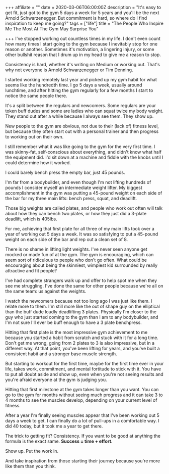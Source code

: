 +++
affiliate = ""
date = 2020-03-06T06:00:00Z
description = "It's easy to get fit, just got to the gym 5 days a week for 5 years and you'll be the next Arnold Schwarzenegger. But commitment is hard, so where do I find inspiration to keep me going?"
tags = ["life"]
title = "The People Who Inspire Me The Most At The Gym May Surprise You"

+++
I've stopped working out countless times in my life. I don't even count how many times I start going to the gym because I inevitably stop for one reason or another. Sometimes it's motivation, a lingering injury, or some other bullshit reason that I drum up in my head to give me a reason to stop.

Consistency is hard, whether it's writing on Medium or working out. That's why not everyone is Arnold Schwarzenegger or Tim Denning.

I started working remotely last year and picked up my gym habit for what seems like the hundredth time. I go 5 days a week, usually around lunchtime, and after hitting the gym regularly for a few months I start to notice the same people there.

It's a split between the regulars and newcomers. Some regulars are your token buff dudes and some are ladies who can squat twice my body weight. They stand out after a while because I always see them. They show up.

New people to the gym are obvious, not due to their (lack of) fitness level, but because they often start out with a personal trainer and then progress to working out on their own.

I still remember what it was like going to the gym for the very first time. I was skinny-fat, self-conscious about everything, and didn't know what half the equipment did. I'd sit down at a machine and fiddle with the knobs until I could determine how it worked.

I could barely bench press the empty bar, just 45 pounds.

I'm far from a bodybuilder, and even though I'm not lifting hundreds of pounds I consider myself an intermediate weight lifter. My biggest accomplishment in the gym was putting a 45-pound weight on each side of the bar for my three main lifts: bench press, squat, and deadlift.

Those big weights are called plates, and people who work out often will talk about how they can bench two plates, or how they just did a 3-plate deadlift, which is 405lbs.

For me, achieving that first plate for all three of my main lifts took over a year of working out 5 days a week. It was so satisfying to put a 45-pound weight on each side of the bar and rep out a clean set of 8.

There is no shame in lifting light weights. I've never seen anyone get mocked or made fun of at the gym. The gym is encouraging, which can seem sort of ridiculous to people who don't go often. What could be encouraging about being the skinniest, wimpiest kid surrounded by really attractive and fit people?

I've had complete strangers walk up and offer to help spot me when they see me struggling. I've done the same for other people because we're all on the same team: us against the weights.

I watch the newcomers because not too long ago I was just like them. I relate more to them. I'm still more like the out of shape guy on the elliptical than the buff dude loudly deadlifting 3 plates. Physically I'm closer to the guy who just started coming to the gym than I am to any bodybuilder, and I'm not sure I'll ever be buff enough to have a 3 plate benchpress.

Hitting that first plate is the most impressive gym achievement to me because you started a habit from scratch and stuck with it for a long time. Don't get me wrong, going from 2 plates to 3 is also impressive, but in a different way. At that point, you've been lifting for years, and you've built a consistent habit and a stronger base muscle strength.

But starting to workout for the first time, maybe for the first time ever in your life, takes work, commitment, and mental fortitude to stick with it. You have to put all doubt aside and show up, even when you're not seeing results and you're afraid everyone at the gym is judging you.

Hitting that first milestone at the gym takes longer than you want. You can go to the gym for months without seeing much progress and it can take 3 to 4 months to see the muscles develop, depending on your current level of fitness.

After a year I'm finally seeing muscles appear that I've been working out 5 days a week to get. I can finally do a lot of pull-ups in a comfortable way. I did 40 today, but it took me a year to get there.

The trick to getting fit? Consistency. If you want to be good at anything the formula is the exact same. **Success = time + effort.**

Show up. Put the work in.

And take inspiration from those starting their journey because you're more like them than you think.